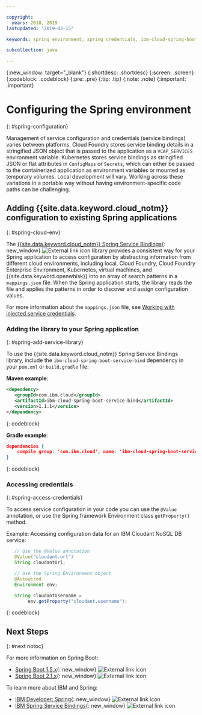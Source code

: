 ```yaml
---

copyright:
  years: 2018, 2019
lastupdated: "2019-03-15"

keywords: spring environment, spring credentials, ibm-cloud-spring-boot-service-bind, service bindings spring, vcap_services spring, access credential spring

subcollection: java

---
```


{:new_window: target="_blank"}
{:shortdesc: .shortdesc}
{:screen: .screen}
{:codeblock: .codeblock}
{:pre: .pre}
{:tip: .tip}
{:note: .note}
{:important: .important}

# Configuring the Spring environment
{: #spring-configuration}

Management of service configuration and credentials (service bindings) varies between platforms. Cloud Foundry stores service binding details in a stringified JSON object that is passed to the application as a `VCAP_SERVICES` environment variable. Kubernetes stores service bindings as stringified JSON or flat attributes in `ConfigMaps` or `Secrets`, which can either be passed to the containerized application as environment variables or mounted as temporary volumes. Local development will vary. Working across these variations in a portable way without having environment-specific code paths can be challenging.

## Adding {{site.data.keyword.cloud_notm}} configuration to existing Spring applications
{: #spring-cloud-env}

The [{{site.data.keyword.cloud_notm}} Spring Service Bindings](https://github.com/ibm-developer/ibm-cloud-spring-bind){: new_window} ![External link icon](../icons/launch-glyph.svg "External link icon") library provides a consistent way for your Spring application to access configuration by abstracting information from different cloud environments, including local, Cloud Foundry, Cloud Foundry Enterprise Environment, Kubernetes, virtual machines, and {{site.data.keyword.openwhisk}} into an array of search patterns in a `mappings.json` file. When the Spring application starts, the library reads the file and applies the patterns in order to discover and assign configuration values.

For more information about the `mappings.json` file, see [Working with injected service credentials](/docs/java?topic=cloud-native-configuration#portable-credentials).

### Adding the library to your Spring application
{: #spring-add-service-library}

To use the {{site.data.keyword.cloud_notm}} Spring Service Bindings library, include the `ibm-cloud-spring-boot-service-bind` dependency in your `pom.xml` or `build.gradle` file:

**Maven example**:
```xml
<dependency>
   <groupId>com.ibm.cloud</groupId>
   <artifactId>ibm-cloud-spring-boot-service-bind</artifactId>
   <version>1.1.1</version>
</dependency>
```
{: codeblock}

**Gradle example**:
```json
dependencies {
    compile group: 'com.ibm.cloud', name: 'ibm-cloud-spring-boot-service-bind', version: '1.1.1'
}
```
{: codeblock}

### Accessing credentials
{: #spring-access-credentials}

To access service configuration in your code you can use the `@Value` annotation, or use the Spring framework Environment class `getProperty()` method.

Example: Accessing configuration data for an IBM Cloudant NoSQL DB service:

```java
   // Use the @Value annotation
   @Value("cloudant.url")
   String cloudantUrl;

   // Use the Spring Environment object
   @Autowired
   Environment env;

   String cloudantUsername =
        env.getProperty("cloudant.username");
```
{: codeblock}

## Next Steps
{: #next notoc}

For more information on Spring Boot:

* [Spring Boot 1.5.x](https://docs.spring.io/spring-boot/docs/1.5.x/reference/html/){: new_window} ![External link icon](../icons/launch-glyph.svg "External link icon")
* [Spring Boot 2.1.x](https://docs.spring.io/spring-boot/docs/2.1.x/reference/html/){: new_window} ![External link icon](../icons/launch-glyph.svg "External link icon")

To learn more about IBM and Spring:

* [IBM Developer: Spring](https://developer.ibm.com/technologies/spring/){: new_window} ![External link icon](../icons/launch-glyph.svg "External link icon")
* [IBM Spring Service Bindings](https://github.com/ibm-developer/ibm-cloud-spring-bind){: new_window} ![External link icon](../icons/launch-glyph.svg "External link icon")
